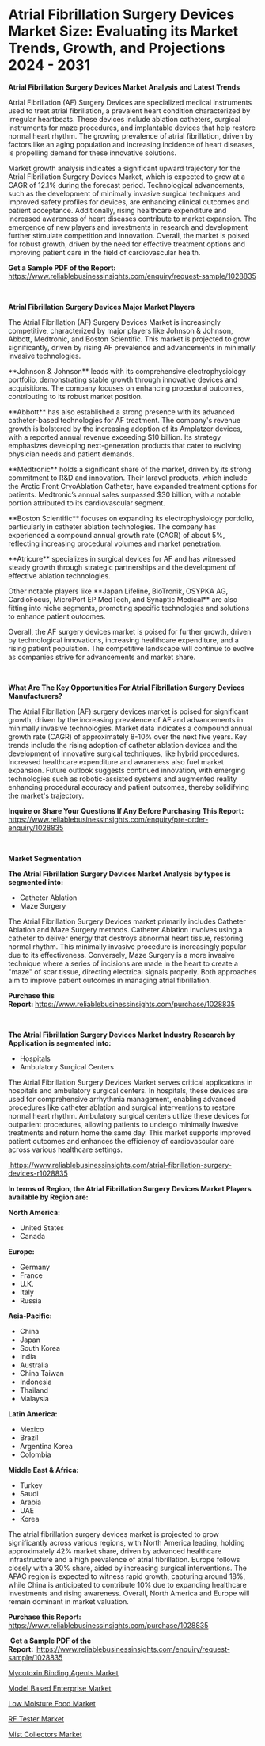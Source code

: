 <p><h1>Atrial Fibrillation Surgery Devices Market Size: Evaluating its Market Trends, Growth, and Projections 2024 - 2031</h1></p><p><strong>Atrial Fibrillation Surgery Devices Market Analysis and Latest Trends</strong></p>
<p><p>Atrial Fibrillation (AF) Surgery Devices are specialized medical instruments used to treat atrial fibrillation, a prevalent heart condition characterized by irregular heartbeats. These devices include ablation catheters, surgical instruments for maze procedures, and implantable devices that help restore normal heart rhythm. The growing prevalence of atrial fibrillation, driven by factors like an aging population and increasing incidence of heart diseases, is propelling demand for these innovative solutions.</p><p>Market growth analysis indicates a significant upward trajectory for the Atrial Fibrillation Surgery Devices Market, which is expected to grow at a CAGR of 12.1% during the forecast period. Technological advancements, such as the development of minimally invasive surgical techniques and improved safety profiles for devices, are enhancing clinical outcomes and patient acceptance. Additionally, rising healthcare expenditure and increased awareness of heart diseases contribute to market expansion. The emergence of new players and investments in research and development further stimulate competition and innovation. Overall, the market is poised for robust growth, driven by the need for effective treatment options and improving patient care in the field of cardiovascular health.</p></p>
<p><strong>Get a Sample PDF of the Report:&nbsp;</strong> <a href="https://www.reliablebusinessinsights.com/enquiry/request-sample/1028835">https://www.reliablebusinessinsights.com/enquiry/request-sample/1028835</a></p>
<p>&nbsp;</p>
<p><strong>Atrial Fibrillation Surgery Devices Major Market Players</strong></p>
<p><p>The Atrial Fibrillation (AF) Surgery Devices Market is increasingly competitive, characterized by major players like Johnson & Johnson, Abbott, Medtronic, and Boston Scientific. This market is projected to grow significantly, driven by rising AF prevalence and advancements in minimally invasive technologies.</p><p>**Johnson & Johnson** leads with its comprehensive electrophysiology portfolio, demonstrating stable growth through innovative devices and acquisitions. The company focuses on enhancing procedural outcomes, contributing to its robust market position.</p><p>**Abbott** has also established a strong presence with its advanced catheter-based technologies for AF treatment. The company's revenue growth is bolstered by the increasing adoption of its Amplatzer devices, with a reported annual revenue exceeding $10 billion. Its strategy emphasizes developing next-generation products that cater to evolving physician needs and patient demands.</p><p>**Medtronic** holds a significant share of the market, driven by its strong commitment to R&D and innovation. Their laravel products, which include the Arctic Front CryoAblation Catheter, have expanded treatment options for patients. Medtronic’s annual sales surpassed $30 billion, with a notable portion attributed to its cardiovascular segment.</p><p>**Boston Scientific** focuses on expanding its electrophysiology portfolio, particularly in catheter ablation technologies. The company has experienced a compound annual growth rate (CAGR) of about 5%, reflecting increasing procedural volumes and market penetration.</p><p>**Atricure** specializes in surgical devices for AF and has witnessed steady growth through strategic partnerships and the development of effective ablation technologies.</p><p>Other notable players like **Japan Lifeline, BioTronik, OSYPKA AG, CardioFocus, MicroPort EP MedTech, and Synaptic Medical** are also fitting into niche segments, promoting specific technologies and solutions to enhance patient outcomes.</p><p>Overall, the AF surgery devices market is poised for further growth, driven by technological innovations, increasing healthcare expenditure, and a rising patient population. The competitive landscape will continue to evolve as companies strive for advancements and market share.</p></p>
<p>&nbsp;</p>
<p><strong>What Are The Key Opportunities For Atrial Fibrillation Surgery Devices Manufacturers?</strong></p>
<p><p>The Atrial Fibrillation (AF) surgery devices market is poised for significant growth, driven by the increasing prevalence of AF and advancements in minimally invasive technologies. Market data indicates a compound annual growth rate (CAGR) of approximately 8-10% over the next five years. Key trends include the rising adoption of catheter ablation devices and the development of innovative surgical techniques, like hybrid procedures. Increased healthcare expenditure and awareness also fuel market expansion. Future outlook suggests continued innovation, with emerging technologies such as robotic-assisted systems and augmented reality enhancing procedural accuracy and patient outcomes, thereby solidifying the market's trajectory.</p></p>
<p><strong>Inquire or Share Your Questions If Any Before Purchasing This Report:</strong> <a href="https://www.reliablebusinessinsights.com/enquiry/pre-order-enquiry/1028835">https://www.reliablebusinessinsights.com/enquiry/pre-order-enquiry/1028835</a></p>
<p>&nbsp;</p>
<p><strong>Market Segmentation</strong></p>
<p><strong>The Atrial Fibrillation Surgery Devices Market Analysis by types is segmented into:</strong></p>
<p><ul><li>Catheter Ablation</li><li>Maze Surgery</li></ul></p>
<p><p>The Atrial Fibrillation Surgery Devices market primarily includes Catheter Ablation and Maze Surgery methods. Catheter Ablation involves using a catheter to deliver energy that destroys abnormal heart tissue, restoring normal rhythm. This minimally invasive procedure is increasingly popular due to its effectiveness. Conversely, Maze Surgery is a more invasive technique where a series of incisions are made in the heart to create a "maze" of scar tissue, directing electrical signals properly. Both approaches aim to improve patient outcomes in managing atrial fibrillation.</p></p>
<p><strong>Purchase this Report:&nbsp;</strong><a href="https://www.reliablebusinessinsights.com/purchase/1028835">https://www.reliablebusinessinsights.com/purchase/1028835</a></p>
<p>&nbsp;</p>
<p><strong>The Atrial Fibrillation Surgery Devices Market Industry Research by Application is segmented into:</strong></p>
<p><ul><li>Hospitals</li><li>Ambulatory Surgical Centers</li></ul></p>
<p><p>The Atrial Fibrillation Surgery Devices Market serves critical applications in hospitals and ambulatory surgical centers. In hospitals, these devices are used for comprehensive arrhythmia management, enabling advanced procedures like catheter ablation and surgical interventions to restore normal heart rhythm. Ambulatory surgical centers utilize these devices for outpatient procedures, allowing patients to undergo minimally invasive treatments and return home the same day. This market supports improved patient outcomes and enhances the efficiency of cardiovascular care across various healthcare settings.</p></p>
<p><a href="https://www.reliablebusinessinsights.com/atrial-fibrillation-surgery-devices-r1028835">&nbsp;https://www.reliablebusinessinsights.com/atrial-fibrillation-surgery-devices-r1028835</a></p>
<p><strong>In terms of Region, the Atrial Fibrillation Surgery Devices Market Players available by Region are:</strong></p>
<p>
    <p> <strong> North America: </strong>
        <ul>
            <li>United States</li>
            <li>Canada</li>
        </ul>
        </p> 
    <p> <strong> Europe: </strong>
        <ul>
            <li>Germany</li>
            <li>France</li>
            <li>U.K.</li>
            <li>Italy</li>
            <li>Russia</li>
        </ul>
        </p> 
    <p> <strong> Asia-Pacific: </strong>
        <ul>
            <li>China</li>
            <li>Japan</li>
            <li>South Korea</li>
            <li>India</li>
            <li>Australia</li>
            <li>China Taiwan</li>
            <li>Indonesia</li>
            <li>Thailand</li>
            <li>Malaysia</li>
        </ul>
        </p> 
    <p> <strong> Latin America: </strong>
        <ul>
            <li>Mexico</li>
            <li>Brazil</li>
            <li>Argentina Korea</li>
            <li>Colombia</li>
        </ul>
        </p> 
    <p> <strong> Middle East & Africa: </strong>
        <ul>
            <li>Turkey</li>
            <li>Saudi</li>
            <li>Arabia</li>
            <li>UAE</li>
            <li>Korea</li>
        </ul>
    </p>
    </p>
<p><p>The atrial fibrillation surgery devices market is projected to grow significantly across various regions, with North America leading, holding approximately 42% market share, driven by advanced healthcare infrastructure and a high prevalence of atrial fibrillation. Europe follows closely with a 30% share, aided by increasing surgical interventions. The APAC region is expected to witness rapid growth, capturing around 18%, while China is anticipated to contribute 10% due to expanding healthcare investments and rising awareness. Overall, North America and Europe will remain dominant in market valuation.</p></p>
<p><strong>Purchase this Report: </strong><a href="https://www.reliablebusinessinsights.com/purchase/1028835">https://www.reliablebusinessinsights.com/purchase/1028835</a></p>
<p>&nbsp;<strong>Get a Sample PDF of the Report:&nbsp;&nbsp;</strong><a href="https://www.reliablebusinessinsights.com/enquiry/request-sample/1028835">https://www.reliablebusinessinsights.com/enquiry/request-sample/1028835</a></p>
<p><strong></strong></p>
<p><p><a href="https://www.linkedin.com/pulse/insights-mycotoxin-binding-agents-market-share-competitive-hq2re?trackingId=Am7Nmu%2FoTdGOhGXfXSHytA%3D%3D">Mycotoxin Binding Agents Market</a></p><p><a href="https://www.linkedin.com/pulse/global-perspectives-model-based-enterprise-market-trends-forecast-onbxc?trackingId=uQ%2Fyeh5hS3yaxQKEW8E1NQ%3D%3D">Model Based Enterprise Market</a></p><p><a href="https://www.linkedin.com/pulse/navigating-global-low-moisture-food-market-landscape-trends-exa2c?trackingId=N6RPU%2FBrQiyTJwja4N2zJg%3D%3D">Low Moisture Food Market</a></p><p><a href="https://www.linkedin.com/pulse/rf-tester-market-size-segmentation-trends-growth-analysis-eon8c?trackingId=eZOAqkBlSl6UFQz%2FbpbaRg%3D%3D">RF Tester Market</a></p><p><a href="https://github.com/bmorecock/Market-Research-Report-List-5/blob/main/mist-collectors-market.md">Mist Collectors Market</a></p></p>